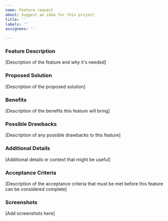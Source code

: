 ```yaml
---
name: Feature request
about: Suggest an idea for this project
title: ''
labels: ''
assignees: ''

---
```


### Feature Description

[Description of the feature and why it's needed]

### Proposed Solution

[Description of the proposed solution]

### Benefits

[Description of the benefits this feature will bring]

### Possible Drawbacks

[Description of any possible drawbacks to this feature]

### Additional Details

[Additional details or context that might be useful]

### Acceptance Criteria

[Description of the acceptance criteria that must be met before this feature can be considered complete]

### Screenshots

[Add screenshots here]
